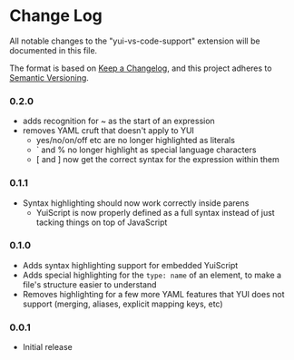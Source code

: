 # Change Log

All notable changes to the "yui-vs-code-support" extension will be documented in this file.

The format is based on [Keep a Changelog](https://keepachangelog.com/en/1.0.0/),
and this project adheres to [Semantic Versioning](https://semver.org/spec/v2.0.0.html).

### 0.2.0
* adds recognition for ~ as the start of an expression
* removes YAML cruft that doesn't apply to YUI
	* yes/no/on/off etc are no longer highlighted as literals
	* ` and % no longer highlight as special language characters
	* [ and ] now get the correct syntax for the expression within them

### 0.1.1
* Syntax highlighting should now work correctly inside parens
	* YuiScript is now properly defined as a full syntax instead of just tacking things on top of JavaScript

### 0.1.0

* Adds syntax highlighting support for embedded YuiScript
* Adds special highlighting for the `type: name` of an element, to make a file's structure easier to understand
* Removes highlighting for a few more YAML features that YUI does not support (merging, aliases, explicit mapping keys, etc)

### 0.0.1

- Initial release